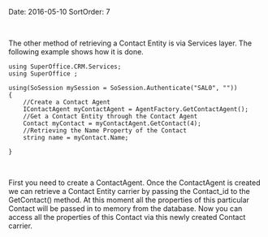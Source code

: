 Date: 2016-05-10
SortOrder: 7

 

The other method of retrieving a Contact Entity is via Services layer. The following example shows how it is done.

```
using SuperOffice.CRM.Services;
using SuperOffice ;
 
using(SoSession mySession = SoSession.Authenticate("SAL0", ""))
{
    //Create a Contact Agent
    IContactAgent myContactAgent = AgentFactory.GetContactAgent();
    //Get a Contact Entity through the Contact Agent
    Contact myContact = myContactAgent.GetContact(4);
    //Retrieving the Name Property of the Contact
    string name = myContact.Name;
                                     
}
```

 

First you need to create a ContactAgent. Once the ContactAgent is created we can retrieve a Contact Entity carrier by passing the Contact\_id to the GetContact() method. At this moment all the properties of this particular Contact will be passed in to memory from the database. Now you can access all the properties of this Contact via this newly created Contact carrier.
